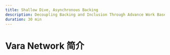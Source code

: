 ```yaml
---
title: Shallow Dive, Asynchronous Backing
description: Decoupling Backing and Inclusion Through Advance Work Based on Happy Path Assumptions
duration: 30 min
---
```


# Vara Network 简介